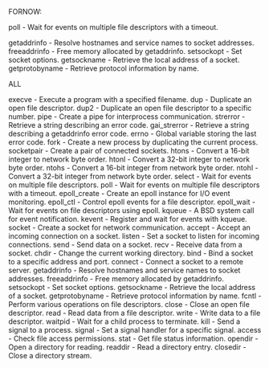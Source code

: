 FORNOW:

poll           - Wait for events on multiple file descriptors with a timeout.

getaddrinfo    - Resolve hostnames and service names to socket addresses.
freeaddrinfo   - Free memory allocated by getaddrinfo.
setsockopt     - Set socket options.
getsockname    - Retrieve the local address of a socket.
getprotobyname - Retrieve protocol information by name.

ALL

execve         - Execute a program with a specified filename.
dup            - Duplicate an open file descriptor.
dup2           - Duplicate an open file descriptor to a specific number.
pipe           - Create a pipe for interprocess communication.
strerror       - Retrieve a string describing an error code.
gai_strerror   - Retrieve a string describing a getaddrinfo error code.
errno          - Global variable storing the last error code.
fork           - Create a new process by duplicating the current process.
socketpair     - Create a pair of connected sockets.
htons          - Convert a 16-bit integer to network byte order.
htonl          - Convert a 32-bit integer to network byte order.
ntohs          - Convert a 16-bit integer from network byte order.
ntohl          - Convert a 32-bit integer from network byte order.
select         - Wait for events on multiple file descriptors.
poll           - Wait for events on multiple file descriptors with a timeout.
epoll_create   - Create an epoll instance for I/O event monitoring.
epoll_ctl      - Control epoll events for a file descriptor.
epoll_wait     - Wait for events on file descriptors using epoll.
kqueue         - A BSD system call for event notification.
kevent         - Register and wait for events with kqueue.
socket         - Create a socket for network communication.
accept         - Accept an incoming connection on a socket.
listen         - Set a socket to listen for incoming connections.
send           - Send data on a socket.
recv           - Receive data from a socket.
chdir          - Change the current working directory.
bind           - Bind a socket to a specific address and port.
connect        - Connect a socket to a remote server.
getaddrinfo    - Resolve hostnames and service names to socket addresses.
freeaddrinfo   - Free memory allocated by getaddrinfo.
setsockopt     - Set socket options.
getsockname    - Retrieve the local address of a socket.
getprotobyname - Retrieve protocol information by name.
fcntl          - Perform various operations on file descriptors.
close          - Close an open file descriptor.
read           - Read data from a file descriptor.
write          - Write data to a file descriptor.
waitpid        - Wait for a child process to terminate.
kill           - Send a signal to a process.
signal         - Set a signal handler for a specific signal.
access         - Check file access permissions.
stat           - Get file status information.
opendir        - Open a directory for reading.
readdir        - Read a directory entry.
closedir       - Close a directory stream.